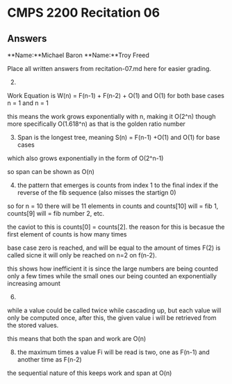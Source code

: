 # CMPS 2200 Recitation 06
## Answers

**Name:**Michael Baron **Name:**Troy Freed

Place all written answers from recitation-07.md here for easier grading.

2)

Work Equation is W(n) = F(n-1) + F(n-2) + O(1) and O(1) for both base cases n = 1 and n = 1

this means the work grows exponentially with n, making it O(2^n) though more specifically O(1.618^n) as that is the golden ratio number

3) Span is the longest tree, meaning S(n) = F(n-1) +O(1) and O(1) for base cases

which also grows exponentially in the form of O(2^n-1)

so span can be shown as O(n)

4) the pattern that emerges is counts from index 1 to the final index if the reverse of the fib sequence (also misses the startign 0)

so for n = 10 there will be 11 elements in counts and counts[10] will = fib 1, counts[9] will = fib number 2, etc.

the caviot to this is counts[0] = counts[2]. the reason for this is becasue the first element of counts is how many times

base case zero is reached, and will be equal to the amount of times F(2) is called sicne it will only be reached on n=2 on f(n-2).

this shows how inefficient it is since the large numbers are being counted only a few times while the small ones our being counted an exponentially increasing amount

6)

while a value could be called twice while cascading up, but each value will only be computed once, after this, the given value i will be retrieved from the stored values.

this means that both the span and work are O(n)

8) the maximum times a value Fi will be read is two, one as F(n-1) and another time as F(n-2)

the sequential nature of this keeps work and span at O(n)
